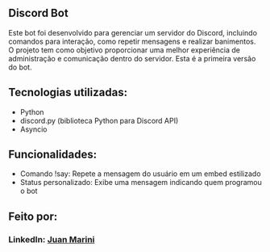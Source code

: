 
## Discord Bot

Este bot foi desenvolvido para gerenciar um servidor do Discord, incluindo comandos para interação, como repetir mensagens e realizar banimentos. O projeto tem como objetivo proporcionar uma melhor experiência de administração e comunicação dentro do servidor. Esta é a primeira versão do bot.

## Tecnologias utilizadas:

* Python
* discord.py (biblioteca Python para Discord API)
* Asyncio

## Funcionalidades:
* Comando !say: Repete a mensagem do usuário em um embed estilizado
* Status personalizado: Exibe uma mensagem indicando quem programou o bot

## Feito por:
### LinkedIn: [Juan Marini](https://www.linkedin.com/in/juan-marini/)

